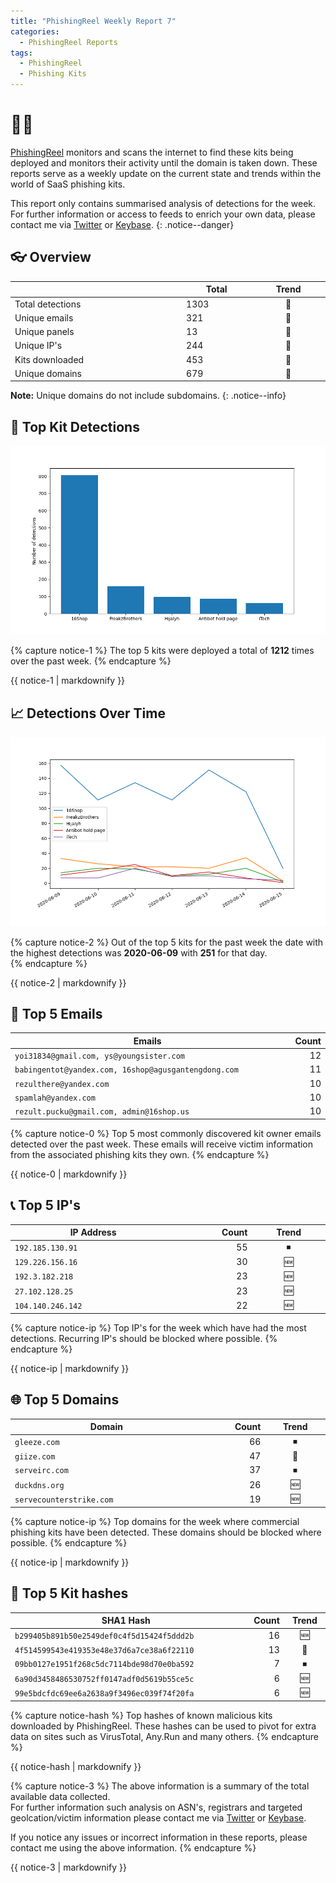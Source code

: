 ```yaml
---
title: "PhishingReel Weekly Report 7"
categories:
  - PhishingReel Reports
tags:
  - PhishingReel
  - Phishing Kits
---
```


<style>
table {
    display:table;
    width:100%;
}
</style>
# 👋🤖
[PhishingReel](https://twitter.com/phishingreel) monitors and scans the internet to find these kits being deployed and monitors their activity until the domain is taken down. These reports serve as a weekly update on the current state and trends within the world of SaaS phishing kits.

This report only contains summarised analysis of detections for the week. For further information or access to feeds to enrich your own data, please contact me via [Twitter](https://twitter.com/sysgoblin) or [Keybase](https://keybase.com/sysg0blin).
{: .notice--danger}

## 👓 Overview

|                  | Total | Trend |
| ---------------- | ----- | :---: |
| Total detections | 1303  |   🔼   |
| Unique emails    | 321   |   🔼   |
| Unique panels    | 13    |   🔽   |
| Unique IP's      | 244   |   🔼   |
| Kits downloaded  | 453   |   🔽   |
| Unique domains   | 679   |   🔼   |


**Note:** Unique domains do not include subdomains.
{: .notice--info}

## 🔎 Top Kit Detections
![top kits graph](/assets/images/pr-weeklyreport/2020-06-15-fig1.png)

{% capture notice-1 %}
The top 5 kits were deployed a total of **1212** times over the past week.
{% endcapture %}

<div class="notice--info">
  {{ notice-1 | markdownify }}
</div>

## 📈 Detections Over Time
![detections ot graph](/assets/images/pr-weeklyreport/2020-06-15-fig2.png)

{% capture notice-2 %}
Out of the top 5 kits for the past week the date with the highest detections was **2020-06-09** with **251** for that day.  
{% endcapture %}

<div class="notice--info">
  {{ notice-2 | markdownify }}
</div>

## 📧 Top 5 Emails

| Emails                                               | Count |
| ---------------------------------------------------- | ----: |
| `yoi31834@gmail.com, ys@youngsister.com`             |    12 |
| `babingentot@yandex.com, 16shop@agusgantengdong.com` |    11 |
| `rezulthere@yandex.com`                              |    10 |
| `spamlah@yandex.com`                                 |    10 |
| `rezult.pucku@gmail.com, admin@16shop.us`            |    10 |


{% capture notice-0 %}
Top 5 most commonly discovered kit owner emails detected over the past week. These emails will receive victim information from the associated phishing kits they own.
{% endcapture %}

<div class="notice--info">
  {{ notice-0 | markdownify }}
</div>

## 📞 Top 5 IP's

| IP Address        | Count | Trend |
| ----------------- | ----: | :---: |
| `192.185.130.91`  |    55 |   ⏹   |
| `129.226.156.16`  |    30 |   🆕   |
| `192.3.182.218`   |    23 |   🆕   |
| `27.102.128.25`   |    23 |   🆕   |
| `104.140.246.142` |    22 |   🆕   |


{% capture notice-ip %}
Top IP's for the week which have had the most detections. Recurring IP's should be blocked where possible.
{% endcapture %}

<div class="notice--info">
  {{ notice-ip | markdownify }}
</div>

## 🌐 Top 5 Domains

| Domain                   | Count | Trend |
| ------------------------ | ----: | :---: |
| `gleeze.com`             |    66 |   ⏹   |
| `giize.com`              |    47 |   🔼   |
| `serveirc.com`           |    37 |   ⏹   |
| `duckdns.org`            |    26 |   🆕   |
| `servecounterstrike.com` |    19 |   🆕   |


{% capture notice-ip %}
Top domains for the week where commercial phishing kits have been detected. These domains should be blocked where possible.
{% endcapture %}

<div class="notice--info">
  {{ notice-ip | markdownify }}
</div>

## 🔢 Top 5 Kit hashes

| SHA1 Hash                                  | Count | Trend |
| ------------------------------------------ | ----: | :---: |
| `b299405b891b50e2549def0c4f5d15424f5ddd2b` |    16 |   🆕   |
| `4f514599543e419353e48e37d6a7ce38a6f22110` |    13 |   🔽   |
| `09bb0127e1951f268c5dc7114bde98d70e0ba592` |     7 |   ⏹   |
| `6a90d3458486530752ff0147adf0d5619b55ce5c` |     6 |   🆕   |
| `99e5bdcfdc69ee6a2638a9f3496ec039f74f20fa` |     6 |   🆕   |

{% capture notice-hash %}
Top hashes of known malicious kits downloaded by PhishingReel. These hashes can be used to pivot for extra data on sites such as VirusTotal, Any.Run and many others.
{% endcapture %}

<div class="notice--info">
  {{ notice-hash | markdownify }}
</div>


{% capture notice-3 %}
The above information is a summary of the total available data collected.  
For further information such analysis on ASN's, registrars and targeted geolcation/victim information please contact me via [Twitter](https://twitter.com/sysgoblin) or [Keybase](https://keybase.com/sysg0blin).

If you notice any issues or incorrect information in these reports, please contact me using the above information.
{% endcapture %}

<div class="notice">
  {{ notice-3 | markdownify }}
</div>
